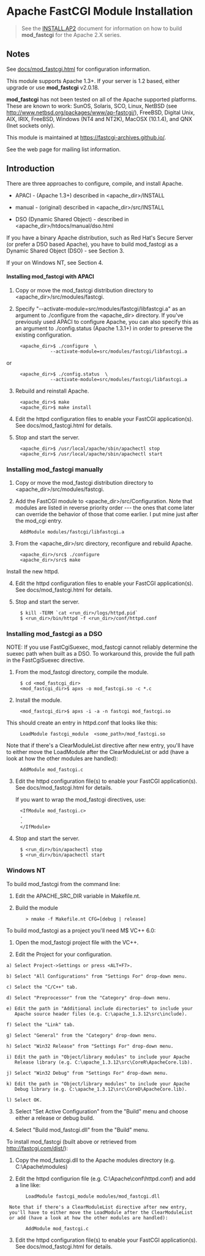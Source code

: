 

# Apache FastCGI Module Installation

>  See the [INSTALL.AP2](INSTALL.AP2.md) document for information on how to build
>  **mod_fastcgi** for the Apache 2.X series.

## Notes

See [docs/mod_fastcgi.html](https://htmlpreview.github.io/?https://raw.githubusercontent.com/FastCGI-Archives/mod_fastcgi/master/docs/mod_fastcgi.html) for configuration information.
  
This module supports Apache 1.3+.  If your server is 1.2 based, either
upgrade or use **mod_fastcgi** v2.0.18.

**mod_fastcgi** has not been tested on all of the Apache supported
platforms.  These are known to work: SunOS, Solaris, SCO, Linux,
NetBSD (see http://www.netbsd.org/packages/www/ap-fastcgi/), FreeBSD,
Digital Unix, AIX, IRIX, FreeBSD, Windows (NT4 and NT2K), MacOSX
(10.1.4), and QNX (Inet sockets only).  

This module is maintained at https://fastcgi-archives.github.io/.  

See the web page for mailing list information.
  
  
## Introduction

There are three approaches to configure, compile, and install Apache.

* APACI - (Apache 1.3+) described in <apache_dir>/INSTALL

* manual - (original) described in <apache_dir>/src/INSTALL

* DSO (Dynamic Shared Object) - described in 
  <apache_dir>/htdocs/manual/dso.html

If you have a binary Apache distribution, such as Red Hat's Secure
Server (or prefer a DSO based Apache), you have to build mod_fastcgi 
as a Dynamic Shared Object (DSO) - see Section 3.

If your on Windows NT, see Section 4.


#### Installing **mod_fastcgi** with APACI

1. Copy or move the mod_fastcgi distribution directory to
   <apache_dir>/src/modules/fastcgi.

2. Specify "--activate-module=src/modules/fastcgi/libfastcgi.a" as an
   argument to ./configure from the <apache_dir> directory.  If you've
   previously used APACI to configure Apache, you can also specify this
   as an argument to ./config.status (Apache 1.3.1+) in order to
   preserve the existing configuration.

```
     <apache_dir>$ ./configure  \
                --activate-module=src/modules/fastcgi/libfastcgi.a
```

   or

```
     <apache_dir>$ ./config.status  \
                --activate-module=src/modules/fastcgi/libfastcgi.a
```

3. Rebuild and reinstall Apache.

```
     <apache_dir>$ make
     <apache_dir>$ make install
```

4. Edit the httpd configuration files to enable your FastCGI
   application(s).  See docs/mod_fastcgi.html for details.

5. Stop and start the server.

```
     <apache_dir>$ /usr/local/apache/sbin/apachectl stop
     <apache_dir>$ /usr/local/apache/sbin/apachectl start
```

### Installing mod_fastcgi manually

1. Copy or move the mod_fastcgi distribution directory to
   <apache_dir>/src/modules/fastcgi.

2. Add the FastCGI module to <apache_dir>/src/Configuration.  Note
   that modules are listed in reverse priority order --- the ones that
   come later can override the behavior of those that come earlier.  I
   put mine just after the mod_cgi entry.

```
     AddModule modules/fastcgi/libfastcgi.a
```

3. From the <apache_dir>/src directory, reconfigure and rebuild Apache.

```
     <apache_dir>/src$ ./configure
     <apache_dir>/src$ make
```

   Install the new httpd.

4. Edit the httpd configuration files to enable your FastCGI
   application(s).  See docs/mod_fastcgi.html for details.

5. Stop and start the server.

```
     $ kill -TERM `cat <run_dir>/logs/httpd.pid`
     $ <run_dir>/bin/httpd -f <run_dir>/conf/httpd.conf
```


### Installing mod_fastcgi as a DSO

NOTE: If you use FastCgiSuexec, mod_fastcgi cannot reliably 
determine the suexec path when built as a DSO.  To workaround
this, provide the full path in the FastCgiSuexec directive.

1. From the mod_fastcgi directory, compile the module.

```
     $ cd <mod_fastcgi_dir>
     <mod_fastcgi_dir>$ apxs -o mod_fastcgi.so -c *.c
```

2. Install the module.

```
     <mod_fastcgi_dir>$ apxs -i -a -n fastcgi mod_fastcgi.so
```

   This should create an entry in httpd.conf that looks like this: 

```
     LoadModule fastcgi_module  <some_path>/mod_fastcgi.so
```

   Note that if there's a ClearModuleList directive after new entry,
   you'll have to either move the LoadModule after the ClearModuleList
   or add (have a look at how the other modules are handled):

```
     AddModule mod_fastcgi.c
```

3. Edit the httpd configuration file(s) to enable your FastCGI
   application(s).  See docs/mod_fastcgi.html for details.

   If you want to wrap the mod_fastcgi directives, use:

```
     <IfModule mod_fastcgi.c>
     .
     .
     </IfModule>
```

4. Stop and start the server.

```
     $ <run_dir>/bin/apachectl stop
     $ <run_dir>/bin/apachectl start
```

### Windows NT

To build mod_fastcgi from the command line:

  1. Edit the APACHE_SRC_DIR variable in Makefile.nt.

  2. Build the module

```
       > nmake -f Makefile.nt CFG=[debug | release]
```

To build mod_fastcgi as a project you'll need M$ VC++ 6.0:

  1. Open the mod_fastcgi project file with the VC++.

  2. Edit the Project for your configuration.

    a) Select Project->Settings or press <ALT+F7>.

    b) Select "All Configurations" from "Settings For" drop-down menu.

    c) Select the "C/C++" tab.

    d) Select "Preprocessor" from the "Category" drop-down menu.

    e) Edit the path in "Additional include directories" to include your
       Apache source header files (e.g. C:\apache_1.3.12\src\include).

    f) Select the "Link" tab.

    g) Select "General" from the "Category" drop-down menu.

    h) Select "Win32 Release" from "Settings For" drop-down menu.

    i) Edit the path in "Object/library modules" to include your Apache
       Release library (e.g. C:\apache_1.3.12\src\CoreR\ApacheCore.lib).

    j) Select "Win32 Debug" from "Settings For" drop-down menu.

    k) Edit the path in "Object/library modules" to include your Apache
       Debug library (e.g. C:\apache_1.3.12\src\CoreD\ApacheCore.lib).

    l) Select OK.

  3. Select "Set Active Configuration" from the "Build" menu and choose
     either a release or debug build.

  4. Select "Build mod_fastcgi.dll" from the "Build" menu.

To install mod_fastcgi (built above or retrieved from 
http://fastcgi.com/dist/):

  1. Copy the mod_fastcgi.dll to the Apache modules directory 
     (e.g. C:\Apache\modules)

  2. Edit the httpd configurion file (e.g. C:\Apache\conf\httpd.conf)
     and add a line like:

```
       LoadModule fastcgi_module modules/mod_fastcgi.dll
```

     Note that if there's a ClearModuleList directive after new entry,
     you'll have to either move the LoadModule after the ClearModuleList
     or add (have a look at how the other modules are handled):

```
       AddModule mod_fastcgi.c
```

  3. Edit the httpd configuration file(s) to enable your FastCGI
     application(s).  See docs/mod_fastcgi.html for details.

